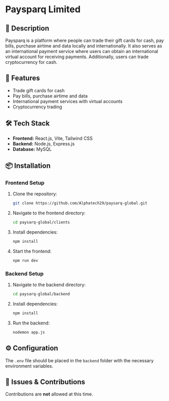 # Paysparq Limited

## 📌 Description
Paysparq is a platform where people can trade their gift cards for cash, pay bills, purchase airtime and data locally and internationally. It also serves as an international payment service where users can obtain an international virtual account for receiving payments. Additionally, users can trade cryptocurrency for cash.

## 🚀 Features
- Trade gift cards for cash
- Pay bills, purchase airtime and data
- International payment services with virtual accounts
- Cryptocurrency trading

## 🛠 Tech Stack
- **Frontend:** React.js, Vite, Tailwind CSS
- **Backend:** Node.js, Express.js
- **Database:** MySQL

## 📦 Installation

### Frontend Setup
1. Clone the repository:
   ```sh
   git clone https://github.com/Alphatech29/paysarq-global.git
   ```
2. Navigate to the frontend directory:
   ```sh
   cd paysarq-global/clients
   ```
3. Install dependencies:
   ```sh
   npm install
   ```
4. Start the frontend:
   ```sh
   npm run dev
   ```

### Backend Setup
1. Navigate to the backend directory:
   ```sh
   cd paysarq-global/backend
   ```
2. Install dependencies:
   ```sh
   npm install
   ```
3. Run the backend:
   ```sh
   nodemon app.js
   ```

## ⚙️ Configuration
The `.env` file should be placed in the `backend` folder with the necessary environment variables.

## 🐛 Issues & Contributions
Contributions are **not** allowed at this time.

